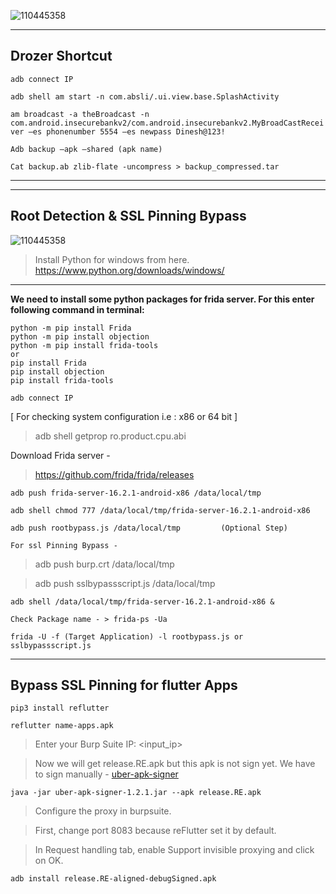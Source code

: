 ![110445358](https://github.com/RClueX/Mobile-App-Security-Testing/assets/110445358/42d0bb5f-00e8-4c96-86c3-6def922972c2)

---

**Drozer Shortcut**
---

`
adb connect IP
`

`
adb shell am start -n com.absli/.ui.view.base.SplashActivity
`

`
am broadcast -a theBroadcast -n com.android.insecurebankv2/com.android.insecurebankv2.MyBroadCastReceiver –es phonenumber 5554 –es newpass Dinesh@123!
`

`
 Adb backup –apk –shared (apk name)
 `

 `
Cat backup.ab zlib-flate -uncompress > backup_compressed.tar
`


---
---



**Root Detection & SSL Pinning Bypass**
---


![110445358](https://github.com/RClueX/Mobile-App-Security-Testing/assets/110445358/6972b11f-6291-4fb7-84c5-f53a893c540e)





> Install Python for windows from here.
> https://www.python.org/downloads/windows/

---


**We need to install some python packages for frida server. For this enter following command in terminal:**


```
python -m pip install Frida
python -m pip install objection
python -m pip install frida-tools
or
pip install Frida
pip install objection
pip install frida-tools
```


```
adb connect IP
```


[ For checking system configuration i.e : x86 or 64 bit ]

>adb shell getprop ro.product.cpu.abi

Download Frida server -

> https://github.com/frida/frida/releases   

```
adb push frida-server-16.2.1-android-x86 /data/local/tmp
```

```
adb shell chmod 777 /data/local/tmp/frida-server-16.2.1-android-x86
```

```
adb push rootbypass.js /data/local/tmp         (Optional Step)
```
`For ssl Pinning Bypass -`
> adb push burp.crt /data/local/tmp

> adb push sslbypassscript.js /data/local/tmp 
```
adb shell /data/local/tmp/frida-server-16.2.1-android-x86 &
```

```
Check Package name - > frida-ps -Ua
```

```
frida -U -f (Target Application) -l rootbypass.js or sslbypassscript.js
```


-------------------------------------------------------

**Bypass SSL Pinning for flutter Apps**
---

```
pip3 install reflutter
```

```
reflutter name-apps.apk
```
> Enter your Burp Suite IP: <input_ip>

> Now we will get release.RE.apk but this apk is not sign yet. We have to sign manually -
[uber-apk-signer](https://github.com/RClueX/Mobile-App-Security-Testing/files/14861848/uber-apk-signer-1.3.0.1.2.zip)

```
java -jar uber-apk-signer-1.2.1.jar --apk release.RE.apk
```

> Configure the proxy in burpsuite.

> First, change port 8083 because reFlutter set it by default.

> In Request handling tab, enable Support invisible proxying and click on OK.

```
adb install release.RE-aligned-debugSigned.apk
```
